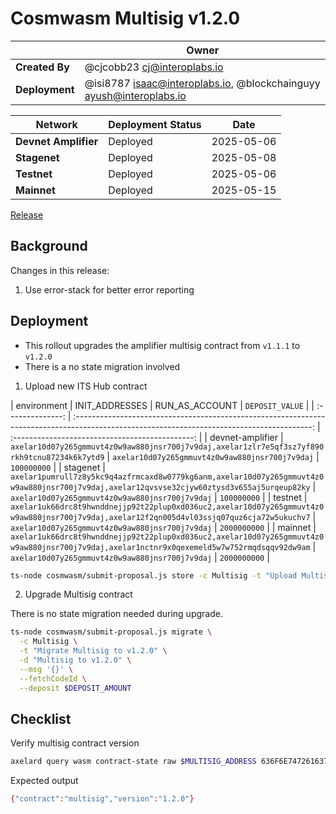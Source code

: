 # Cosmwasm Multisig v1.2.0

|                | **Owner**                                                               |
| -------------- | ----------------------------------------------------------------------- |
| **Created By** | @cjcobb23 <cj@interoplabs.io>                                           |
| **Deployment** | @isi8787 <isaac@interoplabs.io>, @blockchainguyy <ayush@interoplabs.io> |

| **Network**          | **Deployment Status** | **Date**   |
| -------------------- | --------------------- | ---------- |
| **Devnet Amplifier** | Deployed              | 2025-05-06 |
| **Stagenet**         | Deployed              | 2025-05-08 |
| **Testnet**          | Deployed              | 2025-05-06 |
| **Mainnet**          | Deployed              | 2025-05-15 |

[Release](https://github.com/axelarnetwork/axelar-amplifier/releases/tag/interchain-token-service-v1.2.1)

## Background

Changes in this release:

1. Use error-stack for better error reporting

## Deployment

- This rollout upgrades the amplifier multisig contract from `v1.1.1` to `v1.2.0`
- There is a no state migration involved

1. Upload new ITS Hub contract

|   environment    |                                                               INIT_ADDRESSES                                                                |                 RUN_AS_ACCOUNT                  | `DEPOSIT_VALUE` |
| :--------------: | :-----------------------------------------------------------------------------------------------------------------------------------------: | :---------------------------------------------: |
| devnet-amplifier |                        `axelar10d07y265gmmuvt4z0w9aw880jnsr700j7v9daj,axelar1zlr7e5qf3sz7yf890rkh9tcnu87234k6k7ytd9`                        | `axelar10d07y265gmmuvt4z0w9aw880jnsr700j7v9daj` | `100000000`     |
|     stagenet     | `axelar1pumrull7z8y5kc9q4azfrmcaxd8w0779kg6anm,axelar10d07y265gmmuvt4z0w9aw880jnsr700j7v9daj,axelar12qvsvse32cjyw60ztysd3v655aj5urqeup82ky` | `axelar10d07y265gmmuvt4z0w9aw880jnsr700j7v9daj` | `100000000`     |
|     testnet      | `axelar1uk66drc8t9hwnddnejjp92t22plup0xd036uc2,axelar10d07y265gmmuvt4z0w9aw880jnsr700j7v9daj,axelar12f2qn005d4vl03ssjq07quz6cja72w5ukuchv7` | `axelar10d07y265gmmuvt4z0w9aw880jnsr700j7v9daj` | `2000000000`    |
|     mainnet      | `axelar1uk66drc8t9hwnddnejjp92t22plup0xd036uc2,axelar10d07y265gmmuvt4z0w9aw880jnsr700j7v9daj,axelar1nctnr9x0qexemeld5w7w752rmqdsqqv92dw9am` | `axelar10d07y265gmmuvt4z0w9aw880jnsr700j7v9daj` | `2000000000`    |

```bash
ts-node cosmwasm/submit-proposal.js store -c Multisig -t "Upload Multisig contract v1.2.0" -d "Upload Multisig contract v1.2.0" -r $RUN_AS_ACCOUNT --deposit $DEPOSIT_AMOUNT --instantiateAddresses $INIT_ADDRESSES --version 1.2.0
```

2. Upgrade Multisig contract

There is no state migration needed during upgrade.

```bash
ts-node cosmwasm/submit-proposal.js migrate \
  -c Multisig \
  -t "Migrate Multisig to v1.2.0" \
  -d "Multisig to v1.2.0" \
  --msg '{}' \
  --fetchCodeId \
  --deposit $DEPOSIT_AMOUNT
```

## Checklist

Verify multisig contract version

```bash
axelard query wasm contract-state raw $MULTISIG_ADDRESS 636F6E74726163745F696E666F -o json | jq -r '.data' | base64 -d
```
Expected output

```bash
{"contract":"multisig","version":"1.2.0"}
```



